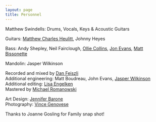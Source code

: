 ```yaml
---
layout: page
title: Personnel
---
```


Matthew Swindells: Drums, Vocals, Keys & Acoustic Guitars

Guitars: [Matthew Charles Heulitt](http://matthewcharlesheulitt.com/), Johnny Heyes

Bass: Andy Shepley, Neil Fairclough, [Ollie Collins](http://www.olliecollins.com/basssession/), [Jon Evans](http://jonevansmusic.com/), [Matt Bissonette](http://www.cdbaby.com/Artist/MattBissonette)

Mandolin: Jasper Wilkinson

Recorded and mixed by [Dan Feiszli](http://www.studiorhythm.com/Welcome.html)    
Additional engineering: Matt Boudreau, John Evans, [Jasper Wilkinson](https://soundcloud.com/jasper-wilkinson/foolish)   
Additional editing: [Lisa Engelken](http://www.lisaengelken.com)    
Mastered by [Michael Romanowski](http://www.coastmastering.com/michael/)    

Art Design: [Jennifer Barone](https://jennbarone.com/)    
Photography: [Vince Genovese](http://www.jovin.org/about.html)

Thanks to Joanne Gosling for Family snap shot! 

